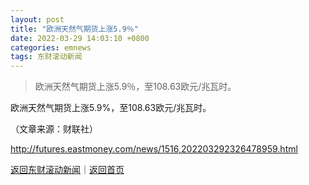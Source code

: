 ```yaml
---
layout: post
title: "欧洲天然气期货上涨5.9％"
date: 2022-03-29 14:03:10 +0800
categories: emnews
tags: 东财滚动新闻
---
```

> 欧洲天然气期货上涨5.9％，至108.63欧元/兆瓦时。

<p>欧洲天然气期货上涨5.9%，至108.63欧元/兆瓦时。</p><p class="em_media">（文章来源：财联社）</p>

<http://futures.eastmoney.com/news/1516,202203292326478959.html>

[返回东财滚动新闻](//finews.withounder.com/emnews/)｜[返回首页](//finews.withounder.com/)
